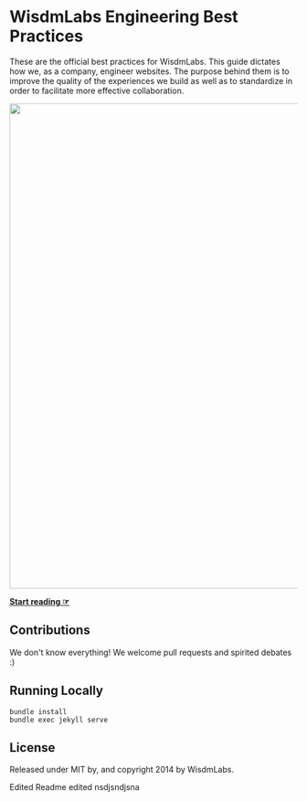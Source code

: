 # WisdmLabs Engineering Best Practices

These are the official best practices for WisdmLabs. This guide dictates how we, as a company, engineer websites. The purpose behind them is to improve the quality of the experiences we build as well as to standardize in order to facilitate more effective collaboration.

<a href="https://WisdmLabs.com/contact/"><img src="https://WisdmLabsdotcom-wpengine.s3.amazonaws.com/uploads/2016/10/WisdmLabs-Github-Banner.png" width="850"></a>


**[Start reading ☞](https://WisdmLabs.github.io/Engineering-Best-Practices/)**

## Contributions

We don't know everything! We welcome pull requests and spirited debates :)

## Running Locally

```
bundle install
bundle exec jekyll serve
```

## License

Released under MIT by, and copyright 2014 by WisdmLabs.

Edited Readme
edited nsdjsndjsna
